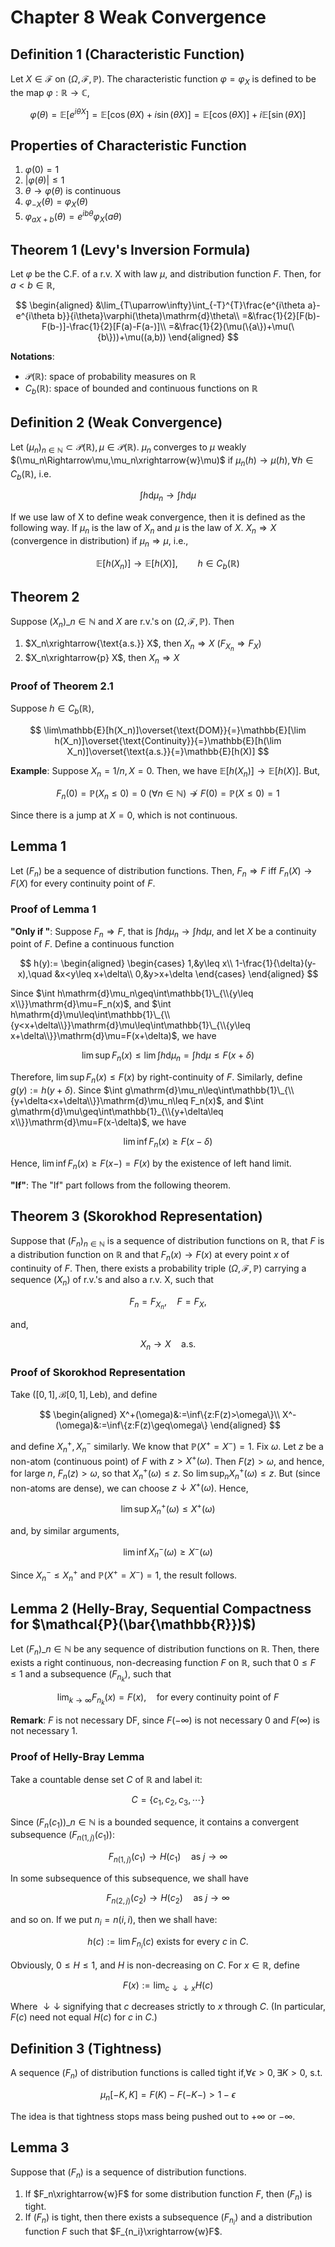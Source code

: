 # Chapter 8 Weak Convergence

## Definition 1 (Characteristic Function)

Let $X\in\mathcal{F}$ on $(\Omega,\mathcal{F},\mathbb{P})$. The characteristic function $\varphi=\varphi_X$ is defined to be the map $\varphi:\mathbb{R}\to\mathbb{C}$, 

$$
\varphi(\theta)=\mathbb{E}[e^{i\theta X}]=\mathbb{E}[\cos(\theta X)+i\sin(\theta X)]=\mathbb{E}[\cos(\theta X)]+i\mathbb{E}[\sin(\theta X)]
$$

## Properties of Characteristic Function

1. $\varphi(0)=1$
2. $\lvert\varphi(\theta)\rvert\leq1$
3. $\theta\to\varphi(\theta)$ is continuous
4. $\varphi_{-X}(\theta)=\varphi_X(\theta)$
5. $\varphi_{aX+b}(\theta)=e^{ib\theta}\varphi_X(a\theta)$

## Theorem 1 (Levy's Inversion Formula)

Let $\varphi$ be the C.F. of a r.v. X with law $\mu$, and distribution function $F$. Then, for $a<b\in\mathbb{R}$, 

$$
\begin{aligned}
&\lim_{T\uparrow\infty}\int_{-T}^{T}\frac{e^{i\theta a}-e^{i\theta b}}{i\theta}\varphi(\theta)\mathrm{d}\theta\\
=&\frac{1}{2}[F(b)-F(b-)]-\frac{1}{2}[F(a)-F(a-)]\\
=&\frac{1}{2}(\mu(\{a\})+\mu(\{b\}))+\mu((a,b))
\end{aligned}
$$

**Notations**: 

- $\mathcal{P}(\mathbb{R})$: space of probability measures on $\mathbb{R}$
- $C_b(\mathbb{R})$: space of bounded and continuous functions on $\mathbb{R}$

## Definition 2 (Weak Convergence)

Let $(\mu_n)_{n\in\mathbb{N}}\subset\mathcal{P}(\mathbb{R}),\mu\in\mathcal{P}(\mathbb{R})$. $\mu_n$ converges to $\mu$ weakly $(\mu_n\Rightarrow\mu,\mu_n\xrightarrow{w}\mu)$ if $\mu_n(h)\rightarrow\mu(h),\forall h\in C_b(\mathbb{R})$, i.e. 

$$
\int h\mathrm{d}\mu_n\rightarrow\int h\mathrm{d}\mu
$$

If we use law of X to define weak convergence, then it is defined as the following way. If $\mu_n$ is the law of $X_n$ and $\mu$ is the law of $X$. $X_n\Rightarrow X$ (convergence in distribution) if $\mu_n\Rightarrow\mu$, i.e., 

$$
\mathbb{E}[h(X_n)]\rightarrow\mathbb{E}[h(X)],\qquad h\in C_b(\mathbb{R})
$$

## Theorem 2

Suppose $(X_n)\_{n\in\mathbb{N}}$ and $X$ are r.v.'s on $(\Omega,\mathcal{F},\mathbb{P})$. Then

1. $X_n\xrightarrow{\text{a.s.}} X$, then $X_n\Rightarrow X\ (F_{X_n}\Rightarrow F_X)$
2. $X_n\xrightarrow{p} X$, then $X_n\Rightarrow X$

### Proof of Theorem 2.1

Suppose $h\in C_b(\mathbb{R})$, 

$$
\lim\mathbb{E}[h(X_n)]\overset{\text{DOM}}{=}\mathbb{E}[\lim h(X_n)]\overset{\text{Continuity}}{=}\mathbb{E}[h(\lim X_n)]\overset{\text{a.s.}}{=}\mathbb{E}[h(X)]
$$

**Example**: Suppose $X_n=1/n,X=0$. Then, we have $\mathbb{E}[h(X_n)]\to\mathbb{E}[h(X)]$. But, 

$$
F_n(0)=\mathbb{P}(X_n\leq0)=0\ (\forall n\in\mathbb{N})\nrightarrow F(0)=\mathbb{P}(X\leq0)=1
$$

Since there is a jump at $X=0$, which is not continuous.

## Lemma 1

Let $(F_n)$ be a sequence of distribution functions. Then, $F_n\Rightarrow F$ iff $F_n(X)\to F(X)$ for every continuity point of $F$.

### Proof of Lemma 1

**"Only if "**: Suppose $F_n\Rightarrow F$, that is $\int h\mathrm{d}\mu_n\to\int h\mathrm{d}\mu$, and let $X$ be a continuity point of $F$. Define a continuous function

$$
h(y):=
\begin{aligned}
\begin{cases}
1,&y\leq x\\
1-\frac{1}{\delta}(y-x),\quad &x<y\leq x+\delta\\
0,&y>x+\delta
\end{cases}
\end{aligned}
$$

Since $\int h\mathrm{d}\mu_n\geq\int\mathbb{1}\_{\\{y\leq x\\}}\mathrm{d}\mu=F_n(x)$, and $\int h\mathrm{d}\mu\leq\int\mathbb{1}\_{\\{y<x+\delta\\}}\mathrm{d}\mu\leq\int\mathbb{1}\_{\\{y\leq x+\delta\\}}\mathrm{d}\mu=F(x+\delta)$, we have

$$
\lim\sup F_n(x)\leq\lim\int h\mathrm{d}\mu_n=\int h\mathrm{d}\mu\leq F(x+\delta)
$$

Therefore, $\lim\sup F_n(x)\leq F(x)$ by right-continuity of $F$. Similarly, define $g(y):=h(y+\delta)$. Since $\int g\mathrm{d}\mu_n\leq\int\mathbb{1}\_{\\{y+\delta<x+\delta\\}}\mathrm{d}\mu_n\leq F_n(x)$, and $\int g\mathrm{d}\mu\geq\int\mathbb{1}_{\\{y+\delta\leq x\\}}\mathrm{d}\mu=F(x-\delta)$, we have 

$$
\lim\inf F_n(x)\geq F(x-\delta)
$$

Hence, $\lim\inf F_n(x)\geq F(x-)=F(x)$ by the existence of left hand limit. 

**"If"**: The "If" part follows from the following theorem.

## Theorem 3 (Skorokhod Representation)

Suppose that $(F_n)_{n\in\mathbb{N}}$ is a sequence of distribution functions on $\mathbb{R}$, that $F$ is a distribution function on $\mathbb{R}$ and that $F_n(x)\to F(x)$ at every point $x$ of continuity of $F$. Then, there exists a probability triple $(\Omega,\mathcal{F},\mathbb{P})$ carrying a sequence $(X_n)$ of r.v.'s and also a r.v. X, such that

$$
F_n=F_{X_n},\quad F=F_X,
$$

and, 

$$
X_n\to X\quad\text{a.s.}
$$

### Proof of Skorokhod Representation

Take $([0,1],\mathcal{B}[0,1],\text{Leb})$, and define

$$
\begin{aligned}
X^+(\omega)&:=\inf\{z:F(z)>\omega\}\\
X^-(\omega)&:=\inf\{z:F(z)\geq\omega\}
\end{aligned}
$$

and define $X_n^+,X_n^-$ similarly. We know that $\mathbb{P}(X^+=X^-)=1$. Fix $\omega$. Let $z$ be a non-atom (continuous point) of $F$ with $z>X^+(\omega)$. Then $F(z)>\omega$, and hence, for large $n$, $F_n(z)>\omega$, so that $X_n^+(\omega)\leq z$. So $\lim\sup_nX_n^+(\omega)\leq z$. But (since non-atoms are dense), we can choose $z\downarrow X^+(\omega)$. Hence, 

$$
\lim\sup X_n^+(\omega)\leq X^+(\omega)
$$

and, by similar arguments, 

$$
\lim\inf X_n^-(\omega)\geq X^-(\omega)
$$

Since $X_n^-\leq X_n^+$ and $\mathbb{P}(X^+=X^-)=1$, the result follows.

## Lemma 2 (Helly-Bray, Sequential Compactness for $\mathcal{P}(\bar{\mathbb{R}})$)

Let $(F_n)\_{n\in\mathbb{N}}$ be any sequence of distribution functions on $\mathbb{R}$. Then, there exists a right continuous, non-decreasing function $F$ on $\mathbb{R}$, such that $0\leq F\leq 1$ and a subsequence $(F_{n_k})$, such that 

$$
\lim_{k\to\infty}F_{n_k}(x)=F(x),\quad\text{for every continuity point of }F
$$

**Remark**: $F$ is not necessary DF, since $F(-\infty)$ is not necessary 0 and $F(\infty)$ is not necessary 1.

### Proof of Helly-Bray Lemma

Take a countable dense set $C$ of $\mathbb{R}$ and label it:

$$
C=\{c_1,c_2,c_3,\cdots\}
$$

Since $(F_n(c_1))\_{n\in\mathbb{N}}$ is a bounded sequence, it contains a convergent subsequence $(F_{n(1,j)}(c_1))$:

$$
F_{n(1,j)}(c_1)\to H(c_1)\quad \text{as }j\to\infty
$$

In some subsequence of this subsequence, we shall have

$$
F_{n(2,j)}(c_2)\to H(c_2)\quad\text{as }j\to\infty
$$

and so on. If we put $n_i=n(i,i)$, then we shall have:

$$
h(c):=\lim F_{n_i}(c)\text{ exists for every }c\text{ in }C.
$$

Obviously, $0\leq H\leq 1$, and $H$ is non-decreasing on $C$. For $x\in\mathbb{R}$, define

$$
F(x):=\lim_{c\downarrow\downarrow x}H(c)
$$

Where $\downarrow\downarrow$ signifying that $c$ decreases strictly to $x$ through $C$. (In particular, $F(c)$ need not equal $H(c)$ for $c$ in $C$.)

## Definition 3 (Tightness)

A sequence $(F_n)$ of distribution functions is called tight if,$\forall\epsilon>0,\exists K>0$, s.t.

$$
\mu_n[-K,K]=F(K)-F(-K-)>1-\epsilon
$$

The idea is that tightness stops mass being pushed out to $+\infty$ or $-\infty$.

## Lemma 3

Suppose that $(F_n)$ is a sequence of distribution functions.

1. If $F_n\xrightarrow{w}F$ for some distribution function $F$, then $(F_n)$ is tight.
2. If $(F_n)$ is tight, then there exists a subsequence $(F_{n_i})$ and a distribution function $F$ such that $F_{n_i}\xrightarrow{w}F$.
